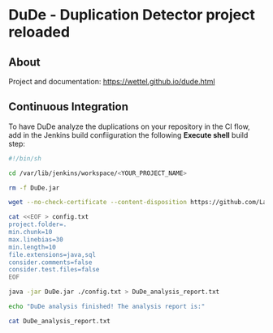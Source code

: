 # DuDe - Duplication Detector project reloaded

## About
Project and documentation: https://wettel.github.io/dude.html

## Continuous Integration
To have DuDe analyze the duplications on your repository in the CI flow, add in the Jenkins build confiiguration the following **Execute shell** build step:

```sh
#!/bin/sh

cd /var/lib/jenkins/workspace/<YOUR_PROJECT_NAME>

rm -f DuDe.jar

wget --no-check-certificate --content-disposition https://github.com/LaviniaCioloca/DuDe/releases/download/v1.0/DuDe.jar

cat <<EOF > config.txt
project.folder=.
min.chunk=10
max.linebias=30
min.length=10
file.extensions=java,sql
consider.comments=false
consider.test.files=false
EOF

java -jar DuDe.jar ./config.txt > DuDe_analysis_report.txt

echo "DuDe analysis finished! The analysis report is:"

cat DuDe_analysis_report.txt
```
